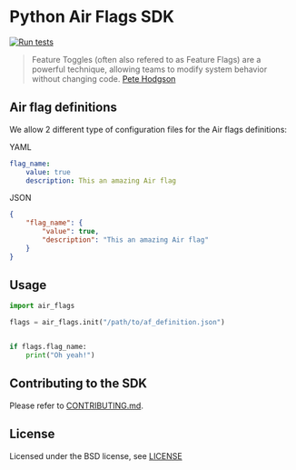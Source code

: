 # Python Air Flags SDK

[![Run tests](https://github.com/devaway/air-flags-python/actions/workflows/tests.yml/badge.svg)](https://github.com/devaway/air-flags-python/actions/workflows/tests.yml)

> Feature Toggles (often also refered to as Feature Flags) are a powerful technique, allowing teams to modify system behavior without changing code. [Pete Hodgson](https://martinfowler.com/articles/feature-toggles.html)

## Air flag definitions

We allow 2 different type of configuration files for the Air flags definitions:

YAML
```yaml
flag_name:
    value: true
    description: This an amazing Air flag
```
JSON
```json
{
    "flag_name": {
        "value": true,
        "description": "This an amazing Air flag"
    }
}
```

## Usage

```python
import air_flags

flags = air_flags.init("/path/to/af_definition.json")


if flags.flag_name:
    print("Oh yeah!")
```

## Contributing to the SDK

Please refer to [CONTRIBUTING.md](CONTRIBUTING.md).

## License

Licensed under the BSD license, see [LICENSE](LICENSE)
